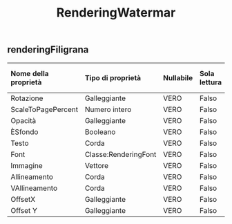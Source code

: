 ﻿---
title: RenderingWatermar
second_title: Aspose.Cells Cloud Documen
type: docs
url: /it/specification/model/renderingwatermark/
description: "Aspose.Cells Specifica del modello cloud: RenderingWatermark. Gestisci facilmente Excel e altri fogli di calcolo con funzionalità come apertura, generazione, modifica, divisione, unione, confronto e conversione"
weight: 50
---
## **renderingFiligrana**

 

| Nome della proprietà| Tipo di proprietà| Nullabile| Sola lettura| Valore di default| Descrizione|
|:- |:- |:- |:- |:- |:- |
| Rotazione| Galleggiante| VERO| Falso|||
| ScaleToPagePercent| Numero intero| VERO| Falso|||
| Opacità| Galleggiante| VERO| Falso|||
| ÈSfondo| Booleano| VERO| Falso|||
| Testo| Corda| VERO| Falso|||
| Font| Classe:RenderingFont| VERO| Falso|||
| Immagine|Vettore<Byte> | VERO| Falso|||
| Allineamento| Corda| VERO| Falso|||
| VAllineamento| Corda| VERO| Falso|||
| OffsetX| Galleggiante| VERO| Falso|||
| Offset Y| Galleggiante| VERO| Falso|||

